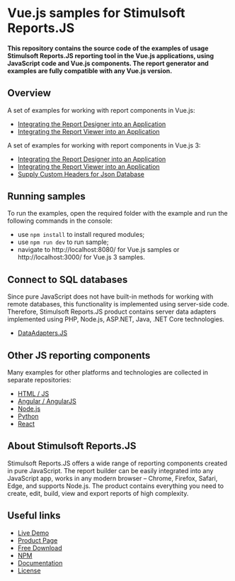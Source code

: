# Vue.js samples for Stimulsoft Reports.JS

#### This repository contains the source code of the examples of usage Stimulsoft Reports.JS reporting tool in the Vue.js applications, using JavaScript code and Vue.js components. The report generator and examples are fully compatible with any Vue.js version.

## Overview
A set of examples for working with report components in Vue.js:
* [Integrating the Report Designer into an Application](https://github.com/stimulsoft/Samples-Reports.JS-for-Vue.js/tree/main/Vue.js/Integrating%20the%20Report%20Designer%20into%20an%20Application)
* [Integrating the Report Viewer into an Application](https://github.com/stimulsoft/Samples-Reports.JS-for-Vue.js/tree/main/Vue.js/Integrating%20the%20Report%20Viewer%20into%20an%20Application)
  
A set of examples for working with report components in Vue.js 3:
* [Integrating the Report Designer into an Application](https://github.com/stimulsoft/Samples-Reports.JS-for-Vue.js/tree/main/Vue.js%203/Integrating%20the%20Report%20Designer%20into%20an%20Application)
* [Integrating the Report Viewer into an Application](https://github.com/stimulsoft/Samples-Reports.JS-for-Vue.js/tree/main/Vue.js%203/Integrating%20the%20Report%20Viewer%20into%20an%20Application)
* [Supply Custom Headers for Json Database](https://github.com/stimulsoft/Samples-Reports.JS-for-Vue.js/tree/main/Vue.js%203/Supply%20Custom%20Headers%20for%20Json%20Database)

## Running samples
To run the examples, open the required folder with the example and run the following commands in the console:
* use `npm install` to install requred modules;
* use `npm run dev` to run sample;
* navigate to http://localhost:8080/ for Vue.js samples or http://localhost:3000/ for Vue.js 3 samples.

## Connect to SQL databases
Since pure JavaScript does not have built-in methods for working with remote databases, this functionality is implemented using server-side code. Therefore, Stimulsoft Reports.JS product contains server data adapters implemented using PHP, Node.js, ASP.NET, Java, .NET Core technologies.
* [DataAdapters.JS](https://github.com/stimulsoft/DataAdapters.JS)

## Other JS reporting components
Many examples for other platforms and technologies are collected in separate repositories:
* [HTML / JS](https://github.com/stimulsoft/Samples-Reports.JS-for-HTML)
* [Angular / AngularJS](https://github.com/stimulsoft/Samples-Reports.JS-for-Angular)
* [Node.js](https://github.com/stimulsoft/Samples-Reports.JS-for-Node.js)
* [Python](https://github.com/stimulsoft/Samples-Reports.JS-for-Python)
* [React](https://github.com/stimulsoft/Samples-Reports.JS-for-React)

## About Stimulsoft Reports.JS
Stimulsoft Reports.JS offers a wide range of reporting components created in pure JavaScript. The report builder can be easily integrated into any JavaScript app, works in any modern browser – Chrome, Firefox, Safari, Edge, and supports Node.js. The product contains everything you need to create, edit, build, view and export reports of high complexity.

## Useful links
* [Live Demo](http://demo.stimulsoft.com/#Js)
* [Product Page](https://www.stimulsoft.com/en/products/reports-js)
* [Free Download](https://www.stimulsoft.com/en/downloads)
* [NPM](https://www.npmjs.com/package/stimulsoft-reports-js)
* [Documentation](https://www.stimulsoft.com/en/documentation/online/programming-manual/index.html?reports_js.htm)
* [License](LICENSE.md)
